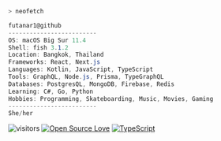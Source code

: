 ```zsh
> neofetch
```

```csharp
futanar1@github
-------------------------
OS: macOS Big Sur 11.4
Shell: fish 3.1.2
Location: Bangkok, Thailand
Frameworks: React, Next.js
Languages: Kotlin, JavaScript, TypeScript
Tools: GraphQL, Node.js, Prisma, TypeGraphQL
Databases: PostgresQL, MongoDB, Firebase, Redis
Learning: C#, Go, Python
Hobbies: Programming, Skateboarding, Music, Movies, Gaming
-------------------------
She/her
```

![visitors](https://visitor-badge.laobi.icu/badge?page_id=futanar1)
[![Open Source Love](https://badges.frapsoft.com/os/v1/open-source.svg?v=102)](https://github.com/ellerbrock/open-source-badge/)
[![TypeScript](https://badges.frapsoft.com/typescript/code/typescript.png?v=101)](https://github.com/ellerbrock/typescript-badges/)
